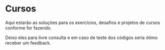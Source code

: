 # Cursos
Aqui estarão as soluções para os exercícios, desafios e projetos de cursos conforme for fazendo.

Deixo eles para livre consulta e em caso de teste dos códigos seria ótimo receber um feedback.
